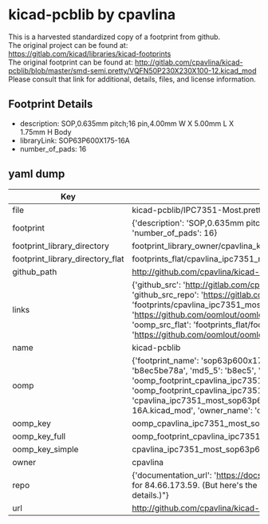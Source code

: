 # kicad-pcblib by cpavlina  
This is a harvested standardized copy of a footprint from github.  
The original project can be found at:  
https://gitlab.com/kicad/libraries/kicad-footprints  
The original footprint can be found at:
http://gitlab.com/cpavlina/kicad-pcblib/blob/master/smd-semi.pretty/VQFN50P230X230X100-12.kicad_mod
Please consult that link for additional, details, files, and license information.  
## Footprint Details
* description: SOP,0.635mm pitch;16 pin,4.00mm W X 5.00mm L X 1.75mm H Body  
* libraryLink: SOP63P600X175-16A  
* number_of_pads: 16  
## yaml dump  
| Key | Value |  
| --- | --- |  
| file | kicad-pcblib/IPC7351-Most.pretty/SOP63P600X175-16A.kicad_mod |  
| footprint | {'description': 'SOP,0.635mm pitch;16 pin,4.00mm W X 5.00mm L X 1.75mm H Body', 'libraryLink': 'SOP63P600X175-16A', 'number_of_pads': 16} |  
| footprint_library_directory | footprint_library_owner/cpavlina_kicad-pcblib |  
| footprint_library_directory_flat | footprints_flat/cpavlina_ipc7351_most_sop63p600x175_16a/working |  
| github_path | http://github.com/cpavlina/kicad-pcblib/blob/master/IPC7351-Most.pretty/SOP63P600X175-16A.kicad_mod |  
| links | {'github_src': 'http://gitlab.com/cpavlina/kicad-pcblib/blob/master/smd-semi.pretty/VQFN50P230X230X100-12.kicad_mod', 'github_src_repo': 'https://gitlab.com/kicad/libraries/kicad-footprints', 'oomp_bot': 'footprints/cpavlina_ipc7351_most_sop63p600x175_16a/working', 'oomp_bot_github': 'https://github.com/oomlout/oomlout_oomp_footprint_bot/tree/main/footprints/cpavlina_ipc7351_most_sop63p600x175_16a/working', 'oomp_src_flat': 'footprints_flat/footprints_flat/cpavlina_ipc7351_most_sop63p600x175_16a/working', 'oomp_src_flat_github': 'https://github.com/oomlout/oomlout_oomp_footprint_src/tree/main/footprints_flat/cpavlina_ipc7351_most_sop63p600x175_16a/working'} |  
| name | kicad-pcblib |  
| oomp | {'footprint_name': 'sop63p600x175_16a', 'library_name': 'ipc7351_most', 'md5': 'b8ec5be78a280b92e8875167115644ed', 'md5_10': 'b8ec5be78a', 'md5_5': 'b8ec5', 'md5_6': 'b8ec5b', 'oomp_key': 'oomp_cpavlina_ipc7351_most_sop63p600x175_16a', 'oomp_key_extra': 'oomp_footprint_cpavlina_ipc7351_most_sop63p600x175_16a', 'oomp_key_full': 'oomp_footprint_cpavlina_ipc7351_most_sop63p600x175_16a_b8ec5b', 'oomp_key_simple': 'cpavlina_ipc7351_most_sop63p600x175_16a', 'original_filename': 'kicad-pcblib/IPC7351-Most.pretty/SOP63P600X175-16A.kicad_mod', 'owner_name': 'cpavlina'} |  
| oomp_key | oomp_cpavlina_ipc7351_most_sop63p600x175_16a |  
| oomp_key_full | oomp_footprint_cpavlina_ipc7351_most_sop63p600x175_16a |  
| oomp_key_simple | cpavlina_ipc7351_most_sop63p600x175_16a |  
| owner | cpavlina |  
| repo | {'documentation_url': 'https://docs.github.com/rest/overview/resources-in-the-rest-api#rate-limiting', 'message': "API rate limit exceeded for 84.66.173.59. (But here's the good news: Authenticated requests get a higher rate limit. Check out the documentation for more details.)"} |  
| url | http://github.com/cpavlina/kicad-pcblib |  

